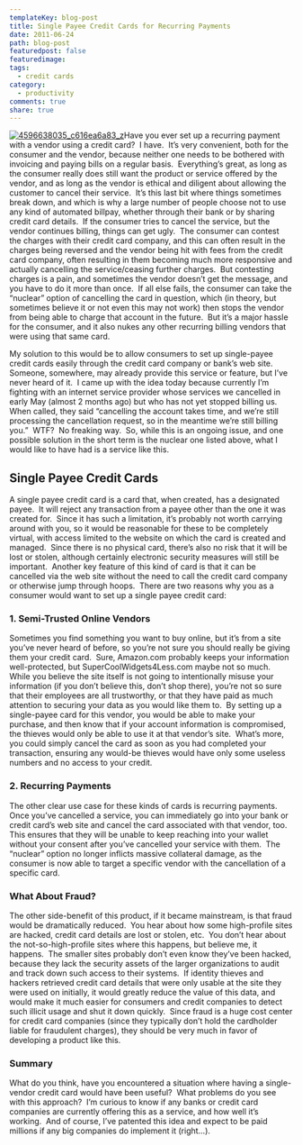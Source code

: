 ```yaml
---
templateKey: blog-post
title: Single Payee Credit Cards for Recurring Payments
date: 2011-06-24
path: blog-post
featuredpost: false
featuredimage:
tags:
  - credit cards
category:
  - productivity
comments: true
share: true
---
```


[![4596638035_c616ea6a83_z](/img/4596638035_c616ea6a83_z_3.jpg "4596638035_c616ea6a83_z")](http://www.flickr.com/photos/marshall_haze_mhz15_tube_guitar_amplifier/4596638035)Have you ever set up a recurring payment with a vendor using a credit card?  I have.  It’s very convenient, both for the consumer and the vendor, because neither one needs to be bothered with invoicing and paying bills on a regular basis.  Everything’s great, as long as the consumer really does still want the product or service offered by the vendor, and as long as the vendor is ethical and diligent about allowing the customer to cancel their service.  It’s this last bit where things sometimes break down, and which is why a large number of people choose not to use any kind of automated billpay, whether through their bank or by sharing credit card details.  If the consumer tries to cancel the service, but the vendor continues billing, things can get ugly.  The consumer can contest the charges with their credit card company, and this can often result in the charges being reversed and the vendor being hit with fees from the credit card company, often resulting in them becoming much more responsive and actually cancelling the service/ceasing further charges.  But contesting charges is a pain, and sometimes the vendor doesn’t get the message, and you have to do it more than once.  If all else fails, the consumer can take the “nuclear” option of cancelling the card in question, which (in theory, but sometimes believe it or not even this may not work) then stops the vendor from being able to charge that account in the future.  But it’s a major hassle for the consumer, and it also nukes any other recurring billing vendors that were using that same card.

My solution to this would be to allow consumers to set up single-payee credit cards easily through the credit card company or bank’s web site.  Someone, somewhere, may already provide this service or feature, but I’ve never heard of it.  I came up with the idea today because currently I’m fighting with an internet service provider whose services we cancelled in early May (almost 2 months ago) but who has not yet stopped billing us.  When called, they said “cancelling the account takes time, and we’re still processing the cancellation request, so in the meantime we’re still billing you.”  WTF?  No freaking way.  So, while this is an ongoing issue, and one possible solution in the short term is the nuclear one listed above, what I would like to have had is a service like this.

## Single Payee Credit Cards

A single payee credit card is a card that, when created, has a designated payee.  It will reject any transaction from a payee other than the one it was created for.  Since it has such a limitation, it’s probably not worth carrying around with you, so it would be reasonable for these to be completely virtual, with access limited to the website on which the card is created and managed.  Since there is no physical card, there’s also no risk that it will be lost or stolen, although certainly electronic security measures will still be important.  Another key feature of this kind of card is that it can be cancelled via the web site without the need to call the credit card company or otherwise jump through hoops.  There are two reasons why you as a consumer would want to set up a single payee credit card:

### 1\. Semi-Trusted Online Vendors

Sometimes you find something you want to buy online, but it’s from a site you’ve never heard of before, so you’re not sure you should really be giving them your credit card.  Sure, Amazon.com probably keeps your information well-protected, but SuperCoolWidgets4Less.com maybe not so much.  While you believe the site itself is not going to intentionally misuse your information (if you don’t believe this, don’t shop there), you’re not so sure that their employees are all trustworthy, or that they have paid as much attention to securing your data as you would like them to.  By setting up a single-payee card for this vendor, you would be able to make your purchase, and then know that if your account information is compromised, the thieves would only be able to use it at that vendor’s site.  What’s more, you could simply cancel the card as soon as you had completed your transaction, ensuring any would-be thieves would have only some useless numbers and no access to your credit.

### 2\. Recurring Payments

The other clear use case for these kinds of cards is recurring payments.  Once you’ve cancelled a service, you can immediately go into your bank or credit card’s web site and cancel the card associated with that vendor, too.  This ensures that they will be unable to keep reaching into your wallet without your consent after you’ve cancelled your service with them.  The “nuclear” option no longer inflicts massive collateral damage, as the consumer is now able to target a specific vendor with the cancellation of a specific card.

### What About Fraud?

The other side-benefit of this product, if it became mainstream, is that fraud would be dramatically reduced.  You hear about how some high-profile sites are hacked, credit card details are lost or stolen, etc.  You don’t hear about the not-so-high-profile sites where this happens, but believe me, it happens.  The smaller sites probably don’t even know they’ve been hacked, because they lack the security assets of the larger organizations to audit and track down such access to their systems.  If identity thieves and hackers retrieved credit card details that were only usable at the site they were used on initially, it would greatly reduce the value of this data, and would make it much easier for consumers and credit companies to detect such illicit usage and shut it down quickly.  Since fraud is a huge cost center for credit card companies (since they typically don’t hold the cardholder liable for fraudulent charges), they should be very much in favor of developing a product like this.

### Summary

What do you think, have you encountered a situation where having a single-vendor credit card would have been useful?  What problems do you see with this approach?  I’m curious to know if any banks or credit card companies are currently offering this as a service, and how well it’s working.  And of course, I’ve patented this idea and expect to be paid millions if any big companies do implement it (right…).
